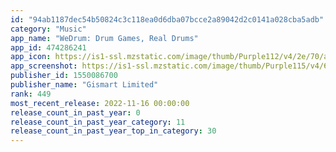 ```yaml
---
id: "94ab1187dec54b50824c3c118ea0d6dba07bcce2a89042d2c0141a028cba5adb"
category: "Music"
app_name: "WeDrum: Drum Games, Real Drums"
app_id: 474286241
app_icon: https://is1-ssl.mzstatic.com/image/thumb/Purple112/v4/2e/70/a2/2e70a2b0-17f4-2f53-fbe2-7a5ad24a32c8/AppIcon-0-1x_U007emarketing-0-7-0-85-220.png/1024x1024bb.png
app_screenshot: https://is1-ssl.mzstatic.com/image/thumb/Purple115/v4/64/62/1b/64621b4c-0998-5b1a-1e3d-7c004823faa9/841ee1dc-6d6e-4cd1-a80e-176ff82bcb01_screenshot_6.5_we_drum_1.jpg/1242x2688bb.png
publisher_id: 1550086700
publisher_name: "Gismart Limited"
rank: 449
most_recent_release: 2022-11-16 00:00:00
release_count_in_past_year: 0
release_count_in_past_year_category: 11
release_count_in_past_year_top_in_category: 30
---
```

